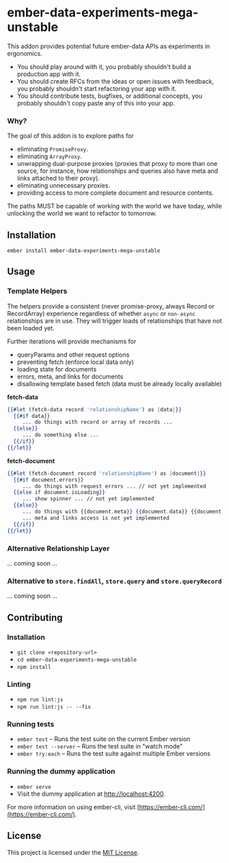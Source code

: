 ember-data-experiments-mega-unstable
==============================================================================

This addon provides potential future ember-data APIs as experiments in ergonomics.

- You should play around with it, you probably shouldn't build a production app with it.
- You should create RFCs from the ideas or open issues with feedback, you probably shouldn't start refactoring your app with it.
- You should contribute tests, bugfixes, or additional concepts, you probably shouldn't copy paste any of this into your app.

### Why?

The goal of this addon is to explore paths for

- eliminating `PromiseProxy`.
- eliminating `ArrayProxy`.
- unwrapping dual-purpose proxies (proxies that proxy to more than one source, for instance, how relationships and queries also have meta and links attached to their proxy).
- eliminating unnecessary proxies.
- providing access to more complete document and resource contents.

The paths MUST be capable of working with the world we have today, while unlocking the world we want to refactor to tomorrow.

Installation
------------------------------------------------------------------------------

```
ember install ember-data-experiments-mega-unstable
```


Usage
------------------------------------------------------------------------------

### Template Helpers

The helpers provide a consistent (never promise-proxy, always Record or RecordArray) experience regardless
of whether `async` or `non-async` relationships are in use. They will trigger loads of relationships that
have not been loaded yet.

Further iterations will provide mechanisms for

- queryParams and other request options
- preventing fetch (enforce local data only)
- loading state for documents
- errors, meta, and links for documents
- disallowing template based fetch (data must be already locally available)

**fetch-data**

```hbs
{{#let (fetch-data record 'relationshipName') as |data|}}
  {{#if data}}
     ... do things with record or array of records ...
  {{else}}
     ... do something else ...
  {{/if}}
{{/let}}
```

**fetch-document**

```hbs
{{#let (fetch-document record 'relationshipName') as |document|}}
  {{#if document.errors}}
     ... do things with request errors ... // not yet implemented
  {{else if document.isLoading}}
     ... show spinner ... // not yet implemented
  {{else}}
     ... do things with {{document.meta}} {{document.data}} {{document.links}} ...  
     ... meta and links access is not yet implemented
  {{/if}}
{{/let}}
```

### Alternative Relationship Layer

... coming soon ...

### Alternative to `store.findAll`, `store.query` and `store.queryRecord`

... coming soon ...

Contributing
------------------------------------------------------------------------------

### Installation

* `git clone <repository-url>`
* `cd ember-data-experiments-mega-unstable`
* `npm install`

### Linting

* `npm run lint:js`
* `npm run lint:js -- --fix`

### Running tests

* `ember test` – Runs the test suite on the current Ember version
* `ember test --server` – Runs the test suite in "watch mode"
* `ember try:each` – Runs the test suite against multiple Ember versions

### Running the dummy application

* `ember serve`
* Visit the dummy application at [http://localhost:4200](http://localhost:4200).

For more information on using ember-cli, visit [https://ember-cli.com/](https://ember-cli.com/).

License
------------------------------------------------------------------------------

This project is licensed under the [MIT License](LICENSE.md).
